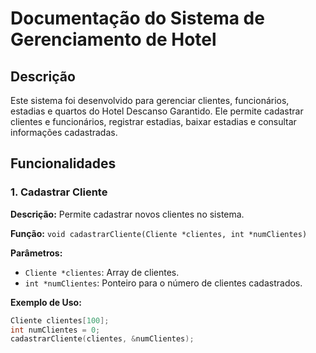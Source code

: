 
# Documentação do Sistema de Gerenciamento de Hotel

## Descrição
Este sistema foi desenvolvido para gerenciar clientes, funcionários, estadias e quartos do Hotel Descanso Garantido. Ele permite cadastrar clientes e funcionários, registrar estadias, baixar estadias e consultar informações cadastradas.

## Funcionalidades

### 1. Cadastrar Cliente
**Descrição:** Permite cadastrar novos clientes no sistema.

**Função:** `void cadastrarCliente(Cliente *clientes, int *numClientes)`

**Parâmetros:**
- `Cliente *clientes`: Array de clientes.
- `int *numClientes`: Ponteiro para o número de clientes cadastrados.

**Exemplo de Uso:**
```c
Cliente clientes[100];
int numClientes = 0;
cadastrarCliente(clientes, &numClientes);
